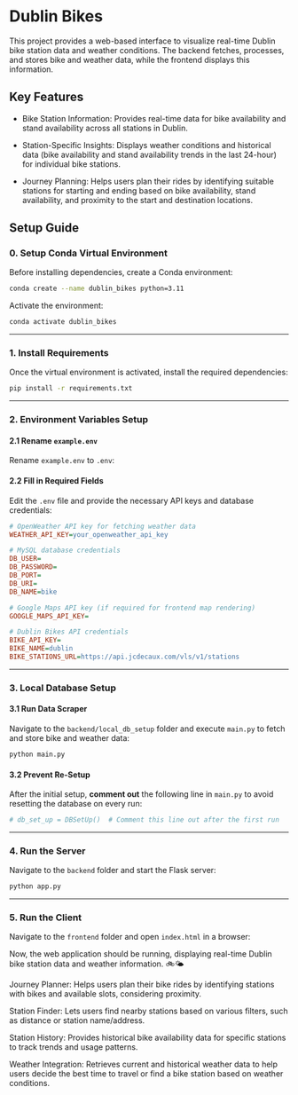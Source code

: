 # Dublin Bikes

This project provides a web-based interface to visualize real-time Dublin bike station data and weather conditions. The backend fetches, processes, and stores bike and weather data, while the frontend displays this information.

## Key Features

- Bike Station Information: Provides real-time data for bike availability and stand availability across all stations in Dublin.

- Station-Specific Insights: Displays weather conditions and historical data (bike availability and stand availability trends in the last 24-hour) for individual bike stations.

- Journey Planning: Helps users plan their rides by identifying suitable stations for starting and ending based on bike availability, stand availability, and proximity to the start and destination locations.

## Setup Guide

### 0. Setup Conda Virtual Environment

Before installing dependencies, create a Conda environment:

```bash
conda create --name dublin_bikes python=3.11
```

Activate the environment:

```bash
conda activate dublin_bikes
```

---

### 1. Install Requirements

Once the virtual environment is activated, install the required dependencies:

```bash
pip install -r requirements.txt
```

---

### 2. Environment Variables Setup

#### 2.1 Rename `example.env`

Rename `example.env` to `.env`:

#### 2.2 Fill in Required Fields

Edit the `.env` file and provide the necessary API keys and database credentials:

```ini
# OpenWeather API key for fetching weather data
WEATHER_API_KEY=your_openweather_api_key

# MySQL database credentials
DB_USER=
DB_PASSWORD=
DB_PORT=
DB_URI=
DB_NAME=bike

# Google Maps API key (if required for frontend map rendering)
GOOGLE_MAPS_API_KEY=

# Dublin Bikes API credentials
BIKE_API_KEY=
BIKE_NAME=dublin
BIKE_STATIONS_URL=https://api.jcdecaux.com/vls/v1/stations
```

---

### 3. Local Database Setup

#### 3.1 Run Data Scraper

Navigate to the `backend/local_db_setup` folder and execute `main.py` to fetch and store bike and weather data:

```bash
python main.py
```

#### 3.2 Prevent Re-Setup

After the initial setup, **comment out** the following line in `main.py` to avoid resetting the database on every run:

```python
# db_set_up = DBSetUp()  # Comment this line out after the first run
```

---

### 4. Run the Server

Navigate to the `backend` folder and start the Flask server:

```bash
python app.py
```

---

### 5. Run the Client

Navigate to the `frontend` folder and open `index.html` in a browser:

Now, the web application should be running, displaying real-time Dublin bike station data and weather information. 🚲🌤️

Journey Planner: Helps users plan their bike rides by identifying stations with bikes and available slots, considering proximity.

Station Finder: Lets users find nearby stations based on various filters, such as distance or station name/address.

Station History: Provides historical bike availability data for specific stations to track trends and usage patterns.

Weather Integration: Retrieves current and historical weather data to help users decide the best time to travel or find a bike station based on weather conditions.
